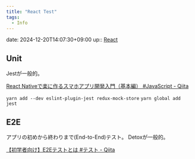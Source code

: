```yaml
---
title: "React Test"
tags:
  - Info
---
```


date: 2024-12-20T14:07:30+09:00
up:: [React](../Bar/Library/React.md)

## Unit
Jestが一般的。

[React Nativeで楽に作るスマホアプリ開発入門（基本編） #JavaScript - Qiita](https://qiita.com/teradonburi/items/355a20e6d32bb719ef76#jestdetoxによるe2eテスト)

`yarn add --dev eslint-plugin-jest redux-mock-store`
`yarn global add jest`



## E2E
アプリの初めから終わりまで(End-to-End)テスト。
Detoxが一般的。

[【初学者向け】E2Eテストとは #テスト - Qiita](https://qiita.com/void_takazu/items/954856637d679d649fb7)


